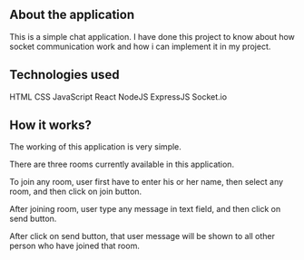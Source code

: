 ## About the application
This is a simple chat application. I have done this project to know about how socket communication work and how i can implement it in my project.


## Technologies used
HTML
CSS
JavaScript
React
NodeJS
ExpressJS
Socket.io



## How it works?

The working of this application is very simple.

There are three rooms currently available in this application.

To join any room, user first have to enter his or her name, then select any room, and then click on join button.

After joining room, user type any message in text field, and then click on send button.

After click on send button, that user message will be shown to all other person who have joined that room.

